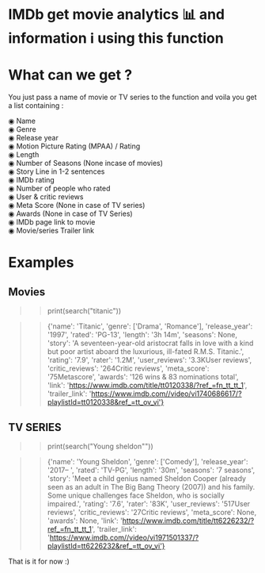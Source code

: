 # IMDb get movie analytics 📊 and information ℹ️  using this function

  # What can we get ?
  
  You just pass a name of movie or TV series to the function and voila you get a list containing :
  
  ◉ Name </br>
  ◉ Genre  </br>
  ◉ Release year </br>
  ◉ Motion Picture Rating (MPAA) / Rating </br>
  ◉ Length  </br>
  ◉ Number of Seasons (None incase of movies) </br>
  ◉ Story Line in 1-2 sentences </br>
  ◉ IMDb rating </br>
  ◉ Number of people who rated </br>
  ◉ User & critic reviews </br>
  ◉ Meta Score (None in case of TV series) </br>
  ◉ Awards (None in case of TV Series) </br>
  ◉ IMDb page link to movie </br>
  ◉ Movie/series Trailer link </br>

# Examples
  ##  Movies

>> print(search("titanic"))

>> {'name': 'Titanic', 'genre': ['Drama', 'Romance'], 'release_year': '1997', 'rated': 'PG-13', 'length': '3h 14m', 'seasons': None, 'story': 'A seventeen-year-old aristocrat falls in love with a kind but poor artist aboard the luxurious, ill-fated R.M.S. Titanic.', 'rating': '7.9', 'rater': '1.2M', 'user_reviews': '3.3KUser reviews', 'critic_reviews': '264Critic reviews', 'meta_score': '75Metascore', 'awards': '126 wins & 83 nominations total', 'link': 'https://www.imdb.com/title/tt0120338/?ref_=fn_tt_tt_1', 'trailer_link': 'https://www.imdb.com//video/vi1740686617/?playlistId=tt0120338&ref_=tt_ov_vi'}

## TV SERIES
>> print(search("Young sheldon""))

>> {'name': 'Young Sheldon', 'genre': ['Comedy'], 'release_year': '2017– ', 'rated': 'TV-PG', 'length': '30m', 'seasons': '7 seasons', 'story': 'Meet a child genius named Sheldon Cooper (already seen as an adult in The Big Bang Theory (2007)) and his family. Some unique challenges face Sheldon, who is socially impaired.', 'rating': '7.6', 'rater': '83K', 'user_reviews': '517User reviews', 'critic_reviews': '27Critic reviews', 'meta_score': None, 'awards': None, 'link': 'https://www.imdb.com/title/tt6226232/?ref_=fn_tt_tt_1', 'trailer_link': 'https://www.imdb.com//video/vi1971501337/?playlistId=tt6226232&ref_=tt_ov_vi'}

That is it for now :)
  
